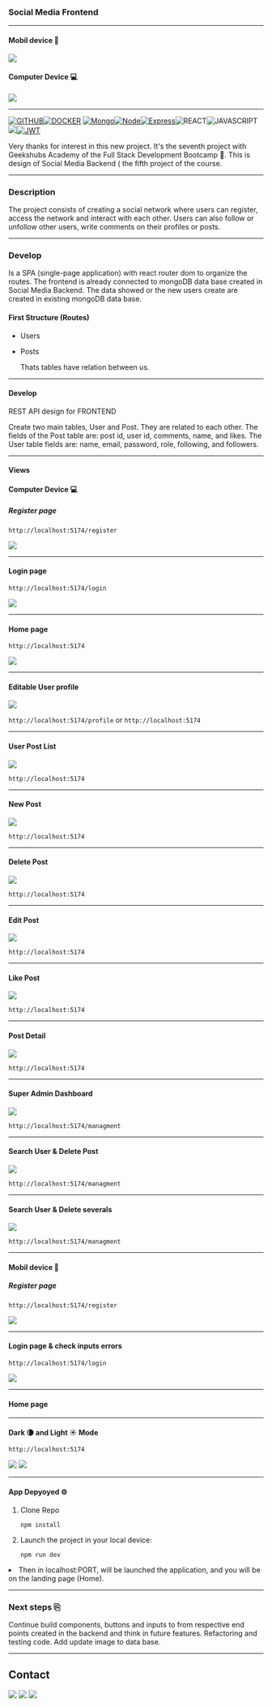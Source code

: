 ### Social Media Frontend

---

#### Mobil device 📱

<img src="./public/mobileDemo.gif"/>

#### Computer Device 💻

<img src="./public/pcRegister.gif"/>

---

[![GITHUB]][github-url][![DOCKER]][docker-url]
[![Mongo][MongoDB]][MongoDB-url][![Node][Node.JS]][Node.JS-url][![Express][Express.js]][Express.js-url]![REACT]![JAVASCRIPT]<a href="https://developer.mozilla.org/es/docs/Web/CSS"><img src= "https://img.shields.io/badge/CSS3-1572B6?style=for-the-badge&logo=css3&logoColor=white"/>[![JWT]][JWT-url]

[JWT]: https://img.shields.io/badge/JWT-black?style=for-the-badge&logo=JSON%20web%20tokens
[JWT-url]: https://jwt.io/
[Express.js]: https://img.shields.io/badge/express.js-%23404d59.svg?style=for-the-badge&logo=express&logoColor=%2361DAFB
[Express.js-url]: https://expressjs.com/
[MongoDB]: https://img.shields.io/badge/MongoDB-%234ea94b.svg?style=for-the-badge&logo=mongodb&logoColor=white
[MongoDB-url]: https://www.mongodb.com/es
[Node.JS]: https://img.shields.io/badge/node.js-026E00?style=for-the-badge&logo=node.js&logoColor=white
[Node.JS-url]: https://nextjs.org/
[MYSQL]: https://img.shields.io/badge/mysql-3E6E93?style=for-the-badge&logo=mysql&logoColor=white
[MYSQL-url]: https://www.mysql.com/
[GITHUB]: https://img.shields.io/badge/github-24292F?style=for-the-badge&logo=github&logoColor=white
[github-url]: https://www.github.com/
[GIT]: https://img.shields.io/badge/git-F54D27?style=for-the-badge&logo=git&logoColor=white
[git-url]: https://git-scm.com/
[LINKEDIN]: https://img.shields.io/badge/linkedin-0274B3?style=for-the-badge&logo=linkedin&logoColor=white
[LINKEDIN-url]: https://www.linkedin.com/
[JS]: https://img.shields.io/badge/javascipt-EFD81D?style=for-the-badge&logo=javascript&logoColor=black
[js-url]: https://developer.mozilla.org/es/docs/Web/JavaScript
[DOCKER]: https://img.shields.io/badge/docker-2496ED?style=for-the-badge&logo=docker&logoColor=white
[docker-url]: https://www.docker.com/
[sequelize-url]: https://www.sequelize.org/
[gmail-url]: https://www.gmail.com/
[JWT]: https://img.shields.io/badge/JWT-black?style=for-the-badge&logo=JSON%20web%20tokens
[JWT-url]: https://jwt.io/

</a>

[JAVASCRIPT]: https://img.shields.io/badge/JavaScript-F7DF1E?style=for-the-badge&logo=javascript&logoColor=black
[REACT]: https://img.shields.io/badge/React-20232A?style=for-the-badge&logo=react&logoColor=61DAFB
[MYSQL]: https://img.shields.io/badge/mysql-3E6E93?style=for-the-badge&logo=mysql&logoColor=white
[MYSQL-url]: https://www.mysql.com/
[GITHUB]: https://img.shields.io/badge/github-24292F?style=for-the-badge&logo=github&logoColor=white
[github-url]: https://www.github.com/
[GIT]: https://img.shields.io/badge/git-F54D27?style=for-the-badge&logo=git&logoColor=white
[git-url]: https://git-scm.com/
[DOCKER]: https://img.shields.io/badge/docker-2496ED?style=for-the-badge&logo=docker&logoColor=white
[docker-url]: https://www.docker.com/

Very thanks for interest in this new project. It's the seventh project with Geekshubs Academy of the Full Stack Development Bootcamp 🚀.
This is design of Social Media Backend ( the fifth project of the course.

---

### Description

The project consists of creating a social network where users can register, access the network and interact with each other.
Users can also follow or unfollow other users, write comments on their profiles or posts.

---

### Develop

Is a SPA (single-page application) with react router dom to organize the routes.
The frontend is already connected to mongoDB data base created in Social Media Backend.
The data showed or the new users create are created in existing mongoDB data base.

#### First Structure (Routes)

- Users
- Posts

  Thats tables have relation between us.

---

#### Develop

REST API design for FRONTEND

Create two main tables, User and Post. They are related to each other. The fields of the Post table are: post id, user id, comments, name, and likes.
The User table fields are: name, email, password, role, following, and followers.

---

#### Views

#### Computer Device 💻

##### Register page

`http://localhost:5174/register`

<img src="./public/register.png"/>

---

#### Login page

`http://localhost:5174/login`

<img src="./public/login.png"/>

---

#### Home page

`http://localhost:5174`

<img src="./public/home.png"/>

---

#### Editable User profile

<img src="./public/editableProfile.png"/>

`http://localhost:5174/profile` or `http://localhost:5174`

---

#### User Post List

<img src="./public/posts.png" />

`http://localhost:5174`

---

#### New Post

<img src="./public/newPost.png" >

`http://localhost:5174`

---

#### Delete Post

<img src="./public/deletePost.png" />

`http://localhost:5174`

---

#### Edit Post

<img src="./public/editPost.png"/>

`http://localhost:5174`

---

#### Like Post

<img src="./public/like.png"/>

`http://localhost:5174`

---

#### Post Detail

<img src="./public/postDetail.png"/>

`http://localhost:5174`

---

#### Super Admin Dashboard

<img src="./public/SuperAdminDashboard.png"/>

`http://localhost:5174/managment`

---

#### Search User & Delete Post

<img src="./public/search&delete.gif"/>

`http://localhost:5174/managment`

---

#### Search User & Delete severals

<img src="./public/search&deleteUsers.gif"/>

`http://localhost:5174/managment`

---

#### Mobil device 📱

##### Register page

`http://localhost:5174/register`

<img src="./public/registerMobile.png"/>

---

#### Login page & check inputs errors

`http://localhost:5174/login`

<img src="./public/errors.png"/>

---

#### Home page

---

#### Dark 🌘 and Light ☀️ Mode

`http://localhost:5174`

<img src="./public/darkMode.png"/>
<img src="./public/lightMode.png"/>

</div>

---

#### App Depyoyed ⚙️

<ol>

<li> Clone Repo

`npm install`

</li>

<li>

Launch the project in your local device:

`npm run dev`

</li>

</ol>

<li>Then in localhost:PORT, will be launched the application, and you will be on the landing page (Home).

</li>

---

### Next steps ⎘

Continue build components, buttons and inputs to from respective end points created in the backend and think in future features.
Refactoring and testing code.
Add update image to data base.

---

## Contact

<a href = "mailto:ramirolpoblete@gmail.com"><img src="https://img.shields.io/badge/Gmail-C6362C?style=for-the-badge&logo=gmail&logoColor=white" target="_blank"></a>
<a href="https://www.linkedin.com/in/ramiropoblete/" target="_blank"><img src="https://img.shields.io/badge/-LinkedIn-%230077B5?style=for-the-badge&logo=linkedin&logoColor=white" target="_blank"></a>
<a href = "https://github.com/Ramer8"><img src="https://img.shields.io/badge/GitHub-100000?style=for-the-badge&logo=github&logoColor=white" target="_blank"></a>

</p>
